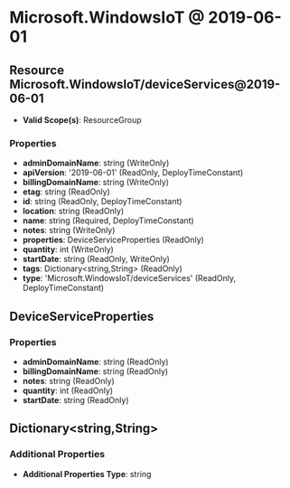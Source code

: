 # Microsoft.WindowsIoT @ 2019-06-01

## Resource Microsoft.WindowsIoT/deviceServices@2019-06-01
* **Valid Scope(s)**: ResourceGroup
### Properties
* **adminDomainName**: string (WriteOnly)
* **apiVersion**: '2019-06-01' (ReadOnly, DeployTimeConstant)
* **billingDomainName**: string (WriteOnly)
* **etag**: string (ReadOnly)
* **id**: string (ReadOnly, DeployTimeConstant)
* **location**: string (ReadOnly)
* **name**: string (Required, DeployTimeConstant)
* **notes**: string (WriteOnly)
* **properties**: DeviceServiceProperties (ReadOnly)
* **quantity**: int (WriteOnly)
* **startDate**: string (ReadOnly, WriteOnly)
* **tags**: Dictionary<string,String> (ReadOnly)
* **type**: 'Microsoft.WindowsIoT/deviceServices' (ReadOnly, DeployTimeConstant)

## DeviceServiceProperties
### Properties
* **adminDomainName**: string (ReadOnly)
* **billingDomainName**: string (ReadOnly)
* **notes**: string (ReadOnly)
* **quantity**: int (ReadOnly)
* **startDate**: string (ReadOnly)

## Dictionary<string,String>
### Additional Properties
* **Additional Properties Type**: string

